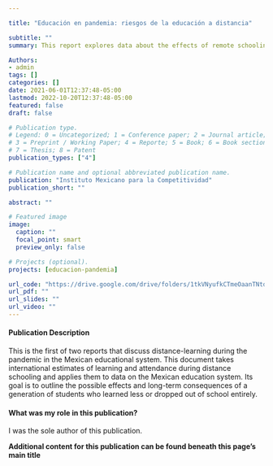 ```yaml
---

title: "Educación en pandemia: riesgos de la educación a distancia"

subtitle: ""
summary: This report explores data about the effects of remote schooling on pupil's attendance and learning, in order to argue the urgency of public policies that manage the medium and long-term consequences of students who learned less or who dropped out of school entirely

Authors:
- admin
tags: []
categories: []
date: 2021-06-01T12:37:48-05:00
lastmod: 2022-10-20T12:37:48-05:00
featured: false
draft: false

# Publication type.
# Legend: 0 = Uncategorized; 1 = Conference paper; 2 = Journal article;
# 3 = Preprint / Working Paper; 4 = Reporte; 5 = Book; 6 = Book section;
# 7 = Thesis; 8 = Patent
publication_types: ["4"]

# Publication name and optional abbreviated publication name.
publication: "Instituto Mexicano para la Competitividad"
publication_short: ""

abstract: ""

# Featured image
image:
  caption: ""
  focal_point: smart
  preview_only: false

# Projects (optional).
projects: [educacion-pandemia]

url_code: "https://drive.google.com/drive/folders/1tkVNyufkCTmeOaanTNtd9NYAz5npMcu_?usp=sharing"
url_pdf: ""
url_slides: ""
url_video: ""
---
```


#### Publication Description

This is the first of two reports that discuss distance-learning during the pandemic in the Mexican educational system. This document takes international estimates of learning and attendance during distance schooling and applies them to data on the Mexican education system. Its goal is to outline the possible effects and long-term consequences of a generation of students who learned less or dropped out of school entirely. 

#### What was my role in this publication?

I was the sole author of this publication.

**Additional content for this publication can be found beneath this page’s main title**
